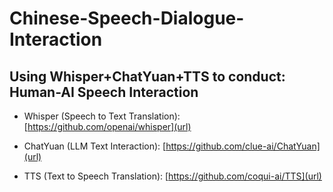 # Chinese-Speech-Dialogue-Interaction
## Using Whisper+ChatYuan+TTS to conduct: Human-AI Speech Interaction

- Whisper (Speech to Text Translation): [https://github.com/openai/whisper](url)

- ChatYuan (LLM Text Interaction): [https://github.com/clue-ai/ChatYuan](url)

- TTS (Text to Speech Translation): [https://github.com/coqui-ai/TTS](url)
